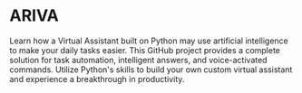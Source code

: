 # ARIVA
Learn how a Virtual Assistant built on Python may use artificial intelligence to make your daily tasks easier. This GitHub project provides a complete solution for task automation, intelligent answers, and voice-activated commands. Utilize Python's skills to build your own custom virtual assistant and experience a breakthrough in productivity.
